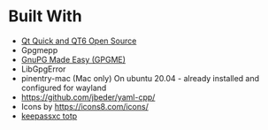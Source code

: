 # Built With

- [Qt Quick and QT6 Open Source](https://www.qt.io/)
- Gpgmepp
- [GnuPG Made Easy (GPGME)](https://gnupg.org/software/gpgme/index.html) 
- LibGpgError
- pinentry-mac (Mac only)
  On ubuntu 20.04 - already installed and configured for wayland
- <https://github.com/jbeder/yaml-cpp/>
- Icons by <https://icons8.com/icons/>
- [keepassxc totp](https://github.com/keepassxreboot/keepassxc/tree/develop/src/totp)

